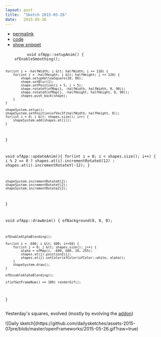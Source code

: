 ```yaml
---
layout: post
title:  "Sketch 2015-05-26"
date:   2015-05-26
---
```

<div class="code">
    <ul>
		<li><a href="{% post_url 2015-05-26-sketch %}">permalink</a></li>
		<li><a href="https://github.com/dailysketches/sketches-2015-07pre/tree/master/2015-05-26">code</a></li>
		<li><a href="#" class="snippet-button">show snippet</a></li>
	</ul>
    <pre class="snippet">
        <code class="cpp">void ofApp::setupAnim() {
    ofEnableSmoothing();
    
    for(int i = -halfWidth; i &lt; halfWidth; i += 120) {
        for(int j = -halfHeight; j &lt; halfHeight; j += 120) {
            shape.setupHollowSquare(20, 80);
            shape.setBlur(1);
            shape.setPosition(i + 5, j + 5);
            shape.rotateY(ofMap(i, -halfWidth, halfWidth, 0, 90));
            shape.rotateX(ofMap(j, -halfHeight, halfHeight, 0, 90));
            shapes.push_back(shape);
        }
    }
    
    shapeSystem.setup();
    shapeSystem.setPosition(ofVec3f(halfWidth, halfHeight, 0));
    for(int i = 0; i &lt; shapes.size(); i++) {
        shapeSystem.add(shapes.at(i));
    }
}

void ofApp::updateAnim(){
    for(int i = 0; i &lt; shapes.size(); i++) {
        i % 2 == 0 ?
            shapes.at(i).incrementRotateX(12) :
            shapes.at(i).incrementRotateY(-12);
    }
    
    shapeSystem.incrementRotateX(2);
    shapeSystem.incrementRotateY(2);
    shapeSystem.incrementRotateZ(2);
}

void ofApp::drawAnim() {
    ofBackground(0, 0, 0);

    ofEnableAlphaBlending();
    
    for(int i = -600; i &lt; 600; i+=50) {
        for(int j = 0; j &lt; shapes.size(); j++) {
            alpha = ofMap(i, -600, 600, 10, 255);
            shapes.at(j).positionZ(i);
            shapes.at(j).setColor(ofColor(ofColor::white, alpha));
        }
        shapeSystem.draw();
    }

    ofDisableAlphaBlending();

    if(ofGetFrameNum() == 180) renderGif();
}</code>
    </pre>
</div>
<p class="description">Yesterday's squares, evolved (mostly by evolving the <a href="https://github.com/microcosm/ofxShapeSystem">addon</a>)</p>
![Daily sketch](https://github.com/dailysketches/assets-2015-07pre/blob/master/openFrameworks/2015-05-26.gif?raw=true)
